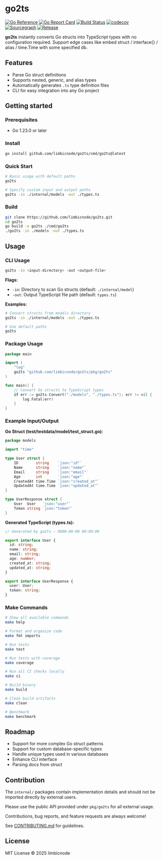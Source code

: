 # go2ts

[![Go Reference](https://pkg.go.dev/badge/github.com/limbicnode/go2ts.svg)](https://pkg.go.dev/github.com/limbicnode/go2ts)
[![Go Report Card](https://goreportcard.com/badge/github.com/limbicnode/go2ts)](https://goreportcard.com/report/github.com/limbicnode/go2ts)
[![Build Status](https://github.com/limbicnode/go2ts/actions/workflows/ci.yml/badge.svg?branch=main)](https://github.com/limbicnode/go2ts/actions/workflows/ci.yml)
[![codecov](https://codecov.io/gh/limbicnode/go2ts/branch/main/graph/badge.svg)](https://codecov.io/gh/limbicnode/go2ts)
[![Sourcegraph](https://sourcegraph.com/github.com/limbicnode/go2ts/-/badge.svg)](https://sourcegraph.com/github.com/limbicnode/go2ts?badge)
[![Release](https://img.shields.io/github/release/limbicnode/go2ts.svg?style=flat-square)](https://github.com/limbicnode/go2ts/releases)

**go2ts** instantly converts Go structs into TypeScript types with no configuration required. Support edge cases like embed struct / interface{} / alias / time.Time with some specified db.

## Features

- Parse Go struct definitions
- Supports nested, generic, and alias types
- Automatically generates `.ts` type definition files
- CLI for easy integration into any Go project

## Getting started

### Prerequisites

- Go 1.23.0 or later

### Install

```bash
go install github.com/limbicnode/go2ts/cmd/go2ts@latest
```

### Quick Start

```bash
# Basic usage with default paths
go2ts

# Specify custom input and output paths
go2ts -in ./internal/models -out ./types.ts
```

### Build

```bash
git clone https://github.com/limbicnode/go2ts.git
cd go2ts
go build -o go2ts ./cmd/go2ts
./go2ts -in ./models -out ./types.ts
```

## Usage

### CLI Usage

```bash
go2ts -in <input-directory> -out <output-file>
```

**Flags:**

- `-in`: Directory to scan Go structs (default: `./internal/model`)
- `-out`: Output TypeScript file path (default: `types.ts`)

**Examples:**

```bash
# Convert structs from models directory
go2ts -in ./internal/models -out ./types.ts

# Use default paths
go2ts
```

### Package Usage

```go
package main

import (
    "log"
    go2ts "github.com/limbicnode/go2ts/pkg/go2ts"
)

func main() {
    // Convert Go structs to TypeScript types
    if err := go2ts.Convert("./models", "./types.ts"); err != nil {
        log.Fatal(err)
    }
}
```

### Example Input/Output

**Go Struct (test/testdata/model/test_struct.go):**

```go
package models

import "time"

type User struct {
    ID        string    `json:"id"`
    Name      string    `json:"name"`
    Email     string    `json:"email"`
    Age       int       `json:"age"`
    CreatedAt time.Time `json:"created_at"`
    UpdatedAt time.Time `json:"updated_at"`
}

type UserResponse struct {
    User  User   `json:"user"`
    Token string `json:"token"`
}
```

**Generated TypeScript (types.ts):**

```typescript
// Generated by go2ts — 0000-00-00 00:00:00

export interface User {
  id: string;
  name: string;
  email: string;
  age: number;
  created_at: string;
  updated_at: string;
}

export interface UserResponse {
  user: User;
  token: string;
}
```

### Make Commands

```bash
# Show all available commands
make help

# Format and organize code
make fmt imports

# Run tests
make test

# Run tests with coverage
make coverage

# Run all CI checks locally
make ci

# Build binary
make build

# Clean build artifacts
make clean

# Benchmark
make benchmark

```

## Roadmap

- Support for more complex Go struct patterns
- Support for custom database-specific types
- Handle unique types used in various databases
- Enhance CLI interface
- Parsing docs from struct

## Contribution

The `internal/` packages contain implementation details and should not be imported directly by external users.

Please use the public API provided under `pkg/go2ts` for all external usage.

Contributions, bug reports, and feature requests are always welcome!

See [CONTRIBUTING.md](CONTRIBUTING.md) for guidelines.

## License

MIT License © 2025 limbicnode
